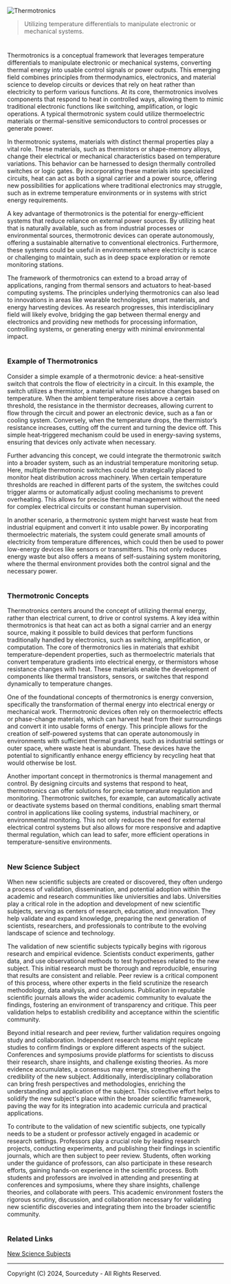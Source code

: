 ![Thermotronics](https://github.com/user-attachments/assets/1a1091d6-d580-4634-8b80-f5abbb8df626)

> Utilizing temperature differentials to manipulate electronic or mechanical systems.

#

Thermotronics is a conceptual framework that leverages temperature differentials to manipulate electronic or mechanical systems, converting thermal energy into usable control signals or power outputs. This emerging field combines principles from thermodynamics, electronics, and material science to develop circuits or devices that rely on heat rather than electricity to perform various functions. At its core, thermotronics involves components that respond to heat in controlled ways, allowing them to mimic traditional electronic functions like switching, amplification, or logic operations. A typical thermotronic system could utilize thermoelectric materials or thermal-sensitive semiconductors to control processes or generate power.

In thermotronic systems, materials with distinct thermal properties play a vital role. These materials, such as thermistors or shape-memory alloys, change their electrical or mechanical characteristics based on temperature variations. This behavior can be harnessed to design thermally controlled switches or logic gates. By incorporating these materials into specialized circuits, heat can act as both a signal carrier and a power source, offering new possibilities for applications where traditional electronics may struggle, such as in extreme temperature environments or in systems with strict energy requirements.

A key advantage of thermotronics is the potential for energy-efficient systems that reduce reliance on external power sources. By utilizing heat that is naturally available, such as from industrial processes or environmental sources, thermotronic devices can operate autonomously, offering a sustainable alternative to conventional electronics. Furthermore, these systems could be useful in environments where electricity is scarce or challenging to maintain, such as in deep space exploration or remote monitoring stations.

The framework of thermotronics can extend to a broad array of applications, ranging from thermal sensors and actuators to heat-based computing systems. The principles underlying thermotronics can also lead to innovations in areas like wearable technologies, smart materials, and energy harvesting devices. As research progresses, this interdisciplinary field will likely evolve, bridging the gap between thermal energy and electronics and providing new methods for processing information, controlling systems, or generating energy with minimal environmental impact.

#
### Example of Thermotronics

Consider a simple example of a thermotronic device: a heat-sensitive switch that controls the flow of electricity in a circuit. In this example, the switch utilizes a thermistor, a material whose resistance changes based on temperature. When the ambient temperature rises above a certain threshold, the resistance in the thermistor decreases, allowing current to flow through the circuit and power an electronic device, such as a fan or cooling system. Conversely, when the temperature drops, the thermistor’s resistance increases, cutting off the current and turning the device off. This simple heat-triggered mechanism could be used in energy-saving systems, ensuring that devices only activate when necessary.

Further advancing this concept, we could integrate the thermotronic switch into a broader system, such as an industrial temperature monitoring setup. Here, multiple thermotronic switches could be strategically placed to monitor heat distribution across machinery. When certain temperature thresholds are reached in different parts of the system, the switches could trigger alarms or automatically adjust cooling mechanisms to prevent overheating. This allows for precise thermal management without the need for complex electrical circuits or constant human supervision.

In another scenario, a thermotronic system might harvest waste heat from industrial equipment and convert it into usable power. By incorporating thermoelectric materials, the system could generate small amounts of electricity from temperature differences, which could then be used to power low-energy devices like sensors or transmitters. This not only reduces energy waste but also offers a means of self-sustaining system monitoring, where the thermal environment provides both the control signal and the necessary power.

#
### Thermotronic Concepts

Thermotronics centers around the concept of utilizing thermal energy, rather than electrical current, to drive or control systems. A key idea within thermotronics is that heat can act as both a signal carrier and an energy source, making it possible to build devices that perform functions traditionally handled by electronics, such as switching, amplification, or computation. The core of thermotronics lies in materials that exhibit temperature-dependent properties, such as thermoelectric materials that convert temperature gradients into electrical energy, or thermistors whose resistance changes with heat. These materials enable the development of components like thermal transistors, sensors, or switches that respond dynamically to temperature changes.

One of the foundational concepts of thermotronics is energy conversion, specifically the transformation of thermal energy into electrical energy or mechanical work. Thermotronic devices often rely on thermoelectric effects or phase-change materials, which can harvest heat from their surroundings and convert it into usable forms of energy. This principle allows for the creation of self-powered systems that can operate autonomously in environments with sufficient thermal gradients, such as industrial settings or outer space, where waste heat is abundant. These devices have the potential to significantly enhance energy efficiency by recycling heat that would otherwise be lost.

Another important concept in thermotronics is thermal management and control. By designing circuits and systems that respond to heat, thermotronics can offer solutions for precise temperature regulation and monitoring. Thermotronic switches, for example, can automatically activate or deactivate systems based on thermal conditions, enabling smart thermal control in applications like cooling systems, industrial machinery, or environmental monitoring. This not only reduces the need for external electrical control systems but also allows for more responsive and adaptive thermal regulation, which can lead to safer, more efficient operations in temperature-sensitive environments.

#
### New Science Subject

When new scientific subjects are created or discovered, they often undergo a process of validation, dissemination, and potential adoption within the academic and research communities like univiersities and labs. Universities play a critical role in the adoption and development of new scientific subjects, serving as centers of research, education, and innovation. They help validate and expand knowledge, preparing the next generation of scientists, researchers, and professionals to contribute to the evolving landscape of science and technology.

The validation of new scientific subjects typically begins with rigorous research and empirical evidence. Scientists conduct experiments, gather data, and use observational methods to test hypotheses related to the new subject. This initial research must be thorough and reproducible, ensuring that results are consistent and reliable. Peer review is a critical component of this process, where other experts in the field scrutinize the research methodology, data analysis, and conclusions. Publication in reputable scientific journals allows the wider academic community to evaluate the findings, fostering an environment of transparency and critique. This peer validation helps to establish credibility and acceptance within the scientific community.

Beyond initial research and peer review, further validation requires ongoing study and collaboration. Independent research teams might replicate studies to confirm findings or explore different aspects of the subject. Conferences and symposiums provide platforms for scientists to discuss their research, share insights, and challenge existing theories. As more evidence accumulates, a consensus may emerge, strengthening the credibility of the new subject. Additionally, interdisciplinary collaboration can bring fresh perspectives and methodologies, enriching the understanding and application of the subject. This collective effort helps to solidify the new subject's place within the broader scientific framework, paving the way for its integration into academic curricula and practical applications.

To contribute to the validation of new scientific subjects, one typically needs to be a student or professor actively engaged in academic or research settings. Professors play a crucial role by leading research projects, conducting experiments, and publishing their findings in scientific journals, which are then subject to peer review. Students, often working under the guidance of professors, can also participate in these research efforts, gaining hands-on experience in the scientific process. Both students and professors are involved in attending and presenting at conferences and symposiums, where they share insights, challenge theories, and collaborate with peers. This academic environment fosters the rigorous scrutiny, discussion, and collaboration necessary for validating new scientific discoveries and integrating them into the broader scientific community.

#
### Related Links

[New Science Subjects](https://github.com/sourceduty/New_Science_Subjects)

***
Copyright (C) 2024, Sourceduty - All Rights Reserved.
